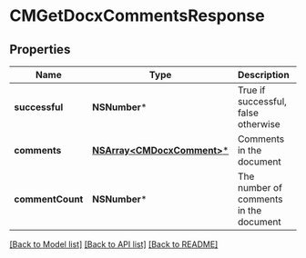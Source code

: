 # CMGetDocxCommentsResponse

## Properties
Name | Type | Description | Notes
------------ | ------------- | ------------- | -------------
**successful** | **NSNumber*** | True if successful, false otherwise | [optional] 
**comments** | [**NSArray&lt;CMDocxComment&gt;***](CMDocxComment.md) | Comments in the document | [optional] 
**commentCount** | **NSNumber*** | The number of comments in the document | [optional] 

[[Back to Model list]](../README.md#documentation-for-models) [[Back to API list]](../README.md#documentation-for-api-endpoints) [[Back to README]](../README.md)


